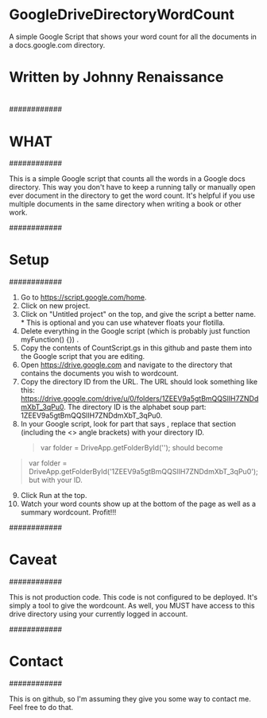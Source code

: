 # GoogleDriveDirectoryWordCount
A simple Google Script that shows your word count for all the documents in a docs.google.com directory. 

# #############################
#
# Written by Johnny Renaissance
#
# ############################# 


############
# WHAT
############

This is a simple Google script that counts all the words in a Google docs directory. This way you don't have to keep a running tally or manually open ever document in the directory to get the word count. It's helpful if you use multiple documents in the same directory when writing a book or other work.


############
# Setup
############

1) Go to https://script.google.com/home. 
2) Click on new project.
3) Click on "Untitled project" on the top, and give the script a better name. * This is optional and you can use whatever floats your flotilla.
4) Delete everything in the Google script (which is probably just function myFunction() {}) .
5) Copy the contents of CountScript.gs in this github and paste them into the Google script that you are editing.
6) Open https://drive.google.com and navigate to the directory that contains the documents you wish to wordcount.
7) Copy the directory ID from the URL. The URL should look something like this: https://drive.google.com/drive/u/0/folders/1ZEEV9a5gtBmQQSlIH7ZNDdmXbT_3qPu0. The directory ID is the alphabet soup part: 1ZEEV9a5gtBmQQSlIH7ZNDdmXbT_3qPu0. 
8) In your Google script, look for part that says <put in your directory ID here>, replace that section (including the <> angle brackets) with your directory ID.
   >   var folder = DriveApp.getFolderById('<put in your directory ID here>');
  should become
  >    var folder = DriveApp.getFolderById('1ZEEV9a5gtBmQQSlIH7ZNDdmXbT_3qPu0');
  but with your ID.
9) Click Run at the top.
10) Watch your word counts show up at the bottom of the page as well as a summary wordcount.
Profit!!!

  
############
# Caveat
############

This is not production code. This code is not configured to be deployed. It's simply a tool to give the wordcount. As well, you MUST have access to this drive directory using your currently logged in account.


############
# Contact
############

This is on github, so I'm assuming they give you some way to contact me. Feel free to do that.
